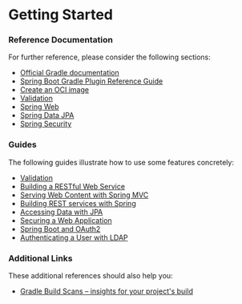 # Getting Started

### Reference Documentation

For further reference, please consider the following sections:

- [Official Gradle documentation](https://docs.gradle.org)
- [Spring Boot Gradle Plugin Reference Guide](https://docs.spring.io/spring-boot/docs/3.0.0/gradle-plugin/reference/html/)
- [Create an OCI image](https://docs.spring.io/spring-boot/docs/3.0.0/gradle-plugin/reference/html/#build-image)
- [Validation](https://docs.spring.io/spring-boot/docs/3.0.0/reference/htmlsingle/#io.validation)
- [Spring Web](https://docs.spring.io/spring-boot/docs/3.0.0/reference/htmlsingle/#web)
- [Spring Data JPA](https://docs.spring.io/spring-boot/docs/3.0.0/reference/htmlsingle/#data.sql.jpa-and-spring-data)
- [Spring Security](https://docs.spring.io/spring-boot/docs/3.0.0/reference/htmlsingle/#web.security)

### Guides

The following guides illustrate how to use some features concretely:

- [Validation](https://spring.io/guides/gs/validating-form-input/)
- [Building a RESTful Web Service](https://spring.io/guides/gs/rest-service/)
- [Serving Web Content with Spring MVC](https://spring.io/guides/gs/serving-web-content/)
- [Building REST services with Spring](https://spring.io/guides/tutorials/rest/)
- [Accessing Data with JPA](https://spring.io/guides/gs/accessing-data-jpa/)
- [Securing a Web Application](https://spring.io/guides/gs/securing-web/)
- [Spring Boot and OAuth2](https://spring.io/guides/tutorials/spring-boot-oauth2/)
- [Authenticating a User with LDAP](https://spring.io/guides/gs/authenticating-ldap/)

### Additional Links

These additional references should also help you:

- [Gradle Build Scans – insights for your project's build](https://scans.gradle.com#gradle)

